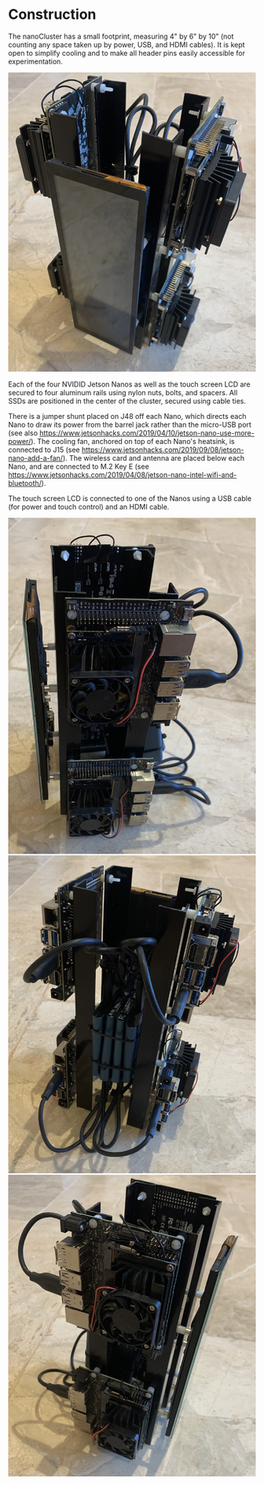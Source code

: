 # Construction
The nanoCluster has a small footprint, measuring 4" by 6" by 10" (not counting any space taken up by power, USB, and HDMI cables). It is kept open to simplify cooling and to make all header pins easily accessible for experimentation.

<img src="/Documentation/Images/cluster 1.jpg">

Each of the four NVIDID Jetson Nanos as well as the touch screen LCD are secured to four aluminum rails using nylon nuts, bolts, and spacers. All SSDs are positioned in the center of the cluster, secured using cable ties.

There is a jumper shunt placed on J48 off each Nano, which directs each Nano to draw its power from the barrel jack rather than the micro-USB port (see also https://www.jetsonhacks.com/2019/04/10/jetson-nano-use-more-power/). The cooling fan, anchored on top of each Nano's heatsink, is connected to J15 (see https://www.jetsonhacks.com/2019/09/08/jetson-nano-add-a-fan/). The wireless card and antenna are placed below each Nano, and are connected to M.2 Key E (see https://www.jetsonhacks.com/2019/04/08/jetson-nano-intel-wifi-and-bluetooth/).

The touch screen LCD is connected to one of the Nanos using a USB cable (for power and touch control) and an HDMI cable.

<img src="/Documentation/Images/cluster 2.jpg">
<img src="/Documentation/Images/cluster 3.jpg">
<img src="/Documentation/Images/cluster 4.jpg">
